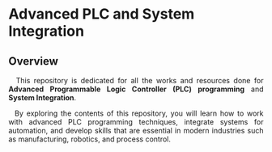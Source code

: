 # Advanced PLC and System Integration

## Overview

<p align=justify> &nbsp This repository is dedicated for all the works and resources done for <b>Advanced Programmable Logic Controller (PLC) programming</b> and <b>System Integration</b>.</p>

<p align=justify> &nbsp By exploring the contents of this repository, you will learn how to work with advanced PLC programming techniques, integrate systems for automation, and develop skills that are essential in modern industries such as manufacturing, robotics, and process control.</p>